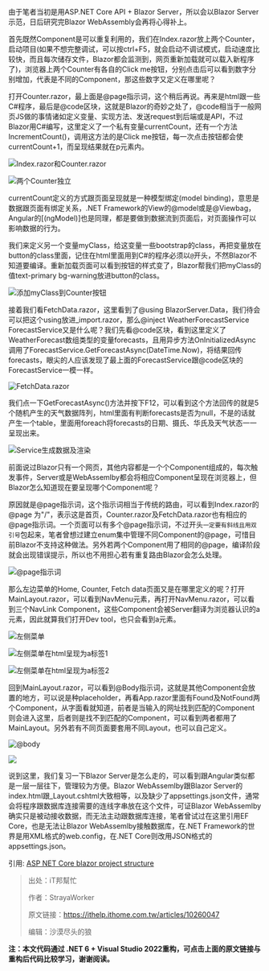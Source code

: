 由于笔者当初是用ASP.NET Core API + Blazor Server，所以会以Blazor Server示范，日后研究完Blazor WebAssembly会再将心得补上。

首先既然Component是可以重复利用的，我们在Index.razor放上两个Counter，启动项目(如果不想完整调试，可以按ctrl+F5，就会启动不调试模式，启动速度比较快，而且每次储存文件，Blazor都会监测到，网页重新加载就可以载入新程序了)，浏览器上两个Counter有各自的Click me按钮，分别点击后可以看到数字分别增加，代表是不同的Component，那这些数字又定义在哪里呢？

打开Counter.razor，最上面是@page指示词，这个稍后再说。再来是html跟一些C#程序，最后是@code区块，这就是Blazor的奇妙之处了，@code相当于一般网页JS做的事情诸如定义变量、实现方法、发送request到后端或是API，不过Blazor用C#编写，这里定义了一个私有变量currentCount，还有一个方法IncrementCount()，调用这方法的是Click me按钮，每一次点击按钮都会使currentCount+1，而呈现结果就在p元素内。

![Index.razor和Counter.razor](https://img1.lequ.co/2021/12/0801.png)

![两个Counter独立](https://img1.lequ.co/2021/12/0802.gif)

currentCount定义的方式跟页面呈现就是一种模型绑定(model binding)，意思是数据跟页面有绑定关系，.NET Framework的View的@model或是@Viewbag，Angular的[(ngModel)]也是同理，都是要做到数据流到页面后，对页面操作可以影响数据的行为。

我们来定义另一个变量myClass，给这变量一些bootstrap的class，再把变量放在button的class里面，记住在html里面用到C#的程序必须以`@`开头，不然Blazor不知道要编译。重新加载页面可以看到按钮的样式变了，Blazor帮我们把myClass的值text-primary bg-warning放进button的class。

![添加myClass到Counter按钮](https://img1.lequ.co/2021/12/0803.png)

接着我们看FetchData.razor，这里看到了@using BlazorServer.Data，我们待会可以把这个using放进_import.razor，那么@inject WeatherForecastService ForecastService又是什么呢？我们先看@code区块，看到这里定义了WeatherForecast数组类型的变量forecasts，且用异步方法OnInitializedAsync调用了ForecastService.GetForecastAsync(DateTime.Now)，将结果回传forecasts，眼尖的人应该发现了最上面的ForecastService跟@code区块的ForecastService一模一样。

![FetchData.razor](https://img1.lequ.co/2021/12/0804.png)

我们点一下GetForecastAsync()方法并按下F12，可以看到这个方法回传的就是5个随机产生的天气数据阵列，html里面有判断forecasts是否为null，不是的话就产生一个table，里面用foreach将forecasts的日期、摄氏、华氏及天气状态一一呈现出来。

![Service生成数据及渲染](https://img1.lequ.co/2021/12/0805.png)

前面说过Blazor只有一个网页，其他内容都是一个个Component组成的，每次触发事件，Server或是WebAssemlby都会将相应Component呈现在浏览器上，但Blazor怎么知道现在要呈现哪个Component呢？

原因就是@page指示词，这个指示词相当于传统的路由，可以看到Index.razor的@page 为"/"，表示这是首页，Counter.razor及FetchData.razor也有相应的@page指示词。一个页面可以有多个@page指示词，不过开头`一定要有斜线且用双引号`包起来，笔者曾想过建立enum集中管理不同Component的@page，可惜目前Blazor不支持这种做法。另外若两个Component用了相同的@page，编译阶段就会出现错误提示，所以也不用担心若有重复路由Blazor会怎么处理。

![@page指示词](https://img1.lequ.co/2021/12/0806.png)

那么左边菜单的Home, Counter, Fetch data页面又是在哪里定义的呢？打开MainLayout.razor，可以看到NavMenu元素，再打开NavMenu.razor，可以看到三个NavLink Component，这些Component会被Server翻译为浏览器认识的a元素，因此就算我们打开Dev tool，也只会看到a元素。

![左侧菜单](https://img1.lequ.co/2021/12/0807.png)

![左侧菜单在html呈现为a标签1](https://img1.lequ.co/2021/12/0808.gif)

![左侧菜单在html呈现为a标签2](https://img1.lequ.co/2021/12/0809.png)

回到MainLayout.razor，可以看到@Body指示词，这就是其他Component会放置的地方，可以说是种placeholder，再看App.razor里面有Found及NotFound两个Component，从字面看就知道，前者是当输入的网址找到匹配的Component则会进入这里，后者则是找不到匹配的Component，可以看到两者都用了MainLayout。另外若有不同页面要套用不同Layout，也可以自己定义。

![@body](https://img1.lequ.co/2021/12/0810.png)

![](https://img1.lequ.co/2021/12/0811.png)

说到这里，我们复习一下Blazor Server是怎么走的，可以看到跟Angular类似都是一层一层往下，管理较为方便。Blazor WebAssemlby跟Blazor Server的index.html跟_Layout.cshtml大致相等，以及缺少了appsettings.json文件，通常会将程序跟数据库连接需要的连线字串放在这个文件，可证Blazor WebAssemlby确实只是被动接收数据，而无法主动跟数据库连接，笔者曾试过在这里引用EF Core，也是无法让Blazor WebAssemlby接触数据库，在.NET Framework的世界是用XML格式的web.config，在.NET Core则改用JSON格式的appsettings.json。

引用: [ASP NET Core blazor project structure](https://www.youtube.com/watch?v=1MkPWOiwLIM)

>出处：iT邦幫忙
>
>作者：StrayaWorker
>
>原文链接：https://ithelp.ithome.com.tw/articles/10260047
>
>编辑：沙漠尽头的狼

**注：本文代码通过 .NET 6 + Visual Studio 2022重构，可点击上面的原文链接与重构后代码比较学习，谢谢阅读。**